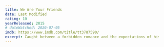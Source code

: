 ```yaml
---
title: We Are Your Friends
date: Last Modified
rating: 10
yearReleased: 2015
# dateWatched: 2020-07-05
imdb: https://www.imdb.com/title/tt3787590/
excerpt: Caught between a forbidden romance and the expectations of his friends, aspiring DJ Cole Carter attempts to find the path in life that leads to fame and fortune.
---
```

